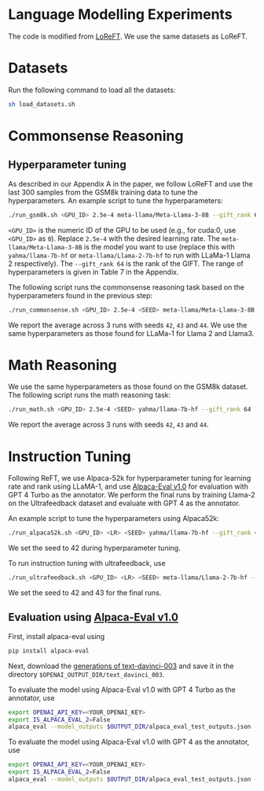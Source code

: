 # Language Modelling Experiments

The code is modified from [LoReFT](https://github.com/stanfordnlp/pyreft/tree/main/examples/loreft). We use the same datasets as LoReFT.

# Datasets

Run the following command to load all the datasets:

```bash
sh load_datasets.sh
```

# Commonsense Reasoning

## Hyperparameter tuning

As described in our Appendix A in the paper, we follow LoReFT and use the last 300 samples from the GSM8k training data to tune the hyperparameters. An example script to tune the hyperparameters:

```sh
./run_gsm8k.sh <GPU_ID> 2.5e-4 meta-llama/Meta-Llama-3-8B --gift_rank 64
```
`<GPU_ID>` is the numeric ID of the GPU to be used (e.g., for cuda:0, use `<GPU_ID>` as `0`). Replace `2.5e-4` with the desired learning rate. The `meta-llama/Meta-Llama-3-8B` is the model you want to use (replace this with `yahma/llama-7b-hf` or `meta-llama/Llama-2-7b-hf` to run with LLaMa-1 Llama 2 respectively). The `--gift_rank 64` is the rank of the GIFT. The range of hyperparameters is given in Table 7 in the Appendix.

The following script runs the commonsense reasoning task based on the hyperparameters found in the previous step:
```bash
./run_commonsense.sh <GPU_ID> 2.5e-4 <SEED> meta-llama/Meta-Llama-3-8B --gift_rank 64
```
We report the average across 3 runs with seeds `42`, `43` and `44`. We use the same hyperparameters as those found for LLaMa-1 for Llama 2 and Llama3.

# Math Reasoning

We use the same hyperparameters as those found on the GSM8k dataset. The following script runs the math reasoning task:
```bash
./run_math.sh <GPU_ID> 2.5e-4 <SEED> yahma/llama-7b-hf --gift_rank 64
```
We report the average across 3 runs with seeds `42`, `43` and `44`.

# Instruction Tuning
Following ReFT, we use Alpaca-52k for hyperparameter tuning for learning rate and rank using LLaMA-1, and use [Alpaca-Eval v1.0](https://github.com/tatsu-lab/alpaca_eval/) for evaluation with GPT 4 Turbo as the annotator. We perform the final runs by training Llama-2 on the Ultrafeedback dataset and evaluate with GPT 4 as the annotator.

An example script to tune the hyperparameters using Alpaca52k:
```sh
./run_alpaca52k.sh <GPU_ID> <LR> <SEED> yahma/llama-7b-hf --gift_rank <RANK>
```
We set the seed to 42 during hyperparameter tuning.

To run instruction tuning with ultrafeedback, use
```sh
./run_ultrafeedback.sh <GPU_ID> <LR> <SEED> meta-llama/Llama-2-7b-hf --gift_rank <RANK>
```
We set the seed to 42 and 43 for the final runs.

## Evaluation using [Alpaca-Eval v1.0](https://github.com/tatsu-lab/alpaca_eval/)
First, install alpaca-eval using
```sh
pip install alpaca-eval
```
Next, download the [generations of text-davinci-003](https://github.com/tatsu-lab/alpaca_eval/blob/main/results/text_davinci_003/model_outputs.json) and save it in the directory `$OPENAI_OUTPUT_DIR/text_davinci_003`.

To evaluate the model using Alpaca-Eval v1.0 with GPT 4 Turbo as the annotator, use
```sh
export OPENAI_API_KEY=<YOUR_OPENAI_KEY>
export IS_ALPACA_EVAL_2=False
alpaca_eval --model_outputs $OUTPUT_DIR/alpaca_eval_test_outputs.json --annotators_config alpaca_eval_gpt4_turbo_fn --reference_outputs $OPENAI_OUTPUT_DIR/text_davinci_003/model_outputs.json
```

To evaluate the model using Alpaca-Eval v1.0 with GPT 4 as the annotator, use
```sh
export OPENAI_API_KEY=<YOUR_OPENAI_KEY>
export IS_ALPACA_EVAL_2=False
alpaca_eval --model_outputs $OUTPUT_DIR/alpaca_eval_test_outputs.json --annotators_config alpaca_eval_gpt4 --reference_outputs $OPENAI_OUTPUT_DIR/text_davinci_003/model_outputs.json
```
